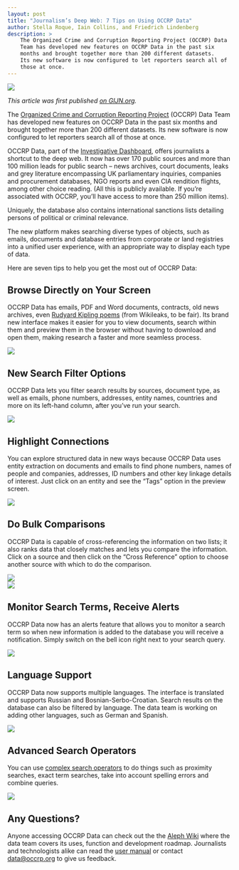 ```yaml
---
layout: post
title: "Journalism’s Deep Web: 7 Tips on Using OCCRP Data"
author: Stella Roque, Iain Collins, and Friedrich Lindenberg
description: >
    The Organized Crime and Corruption Reporting Project (OCCRP) Data
    Team has developed new features on OCCRP Data in the past six
    months and brought together more than 200 different datasets.
    Its new software is now configured to let reporters search all of
    those at once.
---
```


<div class="captioned">
    <img src="/assets/images/2018-04/occrp-database.jpg" class="img-responsive">
</div>

*This article was first published [on GIJN.org](https://gijn.org/2018/04/03/deep-web-journalists-7-tips-using-occrp-data/).*

The [Organized Crime and Corruption Reporting Project](https://occrp.org) (OCCRP) Data Team
has developed new features on OCCRP Data in the past six months and
brought together more than 200 different datasets. Its new software
is now configured to let reporters search all of those at once.

OCCRP Data, part of the [Investigative Dashboard](https://investigativedashboard.org), offers journalists a shortcut to the deep web. It now has over 170 public sources and more than 100 million leads for public search – news archives, court documents, leaks and grey literature encompassing UK parliamentary inquiries, companies and procurement databases, NGO reports and even CIA rendition flights, among other choice reading. (All this is publicly available. If you’re associated with OCCRP, you’ll have access to more than 250 million items).

Uniquely, the database also contains international sanctions lists detailing persons of political or criminal relevance.

The new platform makes searching diverse types of objects, such as emails, documents and database entries from corporate or land registries into a unified user experience, with an appropriate way to display each type of data.

Here are seven tips to help you get the most out of OCCRP Data:

## Browse Directly on Your Screen

OCCRP Data has emails, PDF and Word documents, contracts, old news archives, even [Rudyard Kipling poems](https://data.occrp.org/search?q=Rudyard%20Kipling#facet%3Acollection_id=10&page=1&preview%3Aid=10233625&preview%3Amaximised=true&preview%3Atype=document) (from Wikileaks, to be fair). Its brand new interface makes it easier for you to view documents, search within them and preview them in the browser without having to download and open them, making research a faster and more seamless process.

<div class="captioned">
    <img src="/assets/images/2018-04/email-preview.png" class="img-responsive">
</div>

## New Search Filter Options

OCCRP Data lets you filter search results by sources, document type, as well as emails, phone numbers, addresses, entity names, countries and more on its left-hand column, after you’ve run your search.

<div class="captioned">
    <img src="/assets/images/2018-04/data-sources.png" class="img-responsive">
</div>

## Highlight Connections

You can explore structured data in new ways because OCCRP Data uses entity extraction on documents and emails to find phone numbers, names of people and companies, addresses, ID numbers and other key linkage details of interest. Just click on an entity and see the “Tags” option in the preview screen.

<div class="captioned">
    <img src="/assets/images/2018-04/tags.png" class="img-responsive">
</div>

## Do Bulk Comparisons

OCCRP Data is capable of cross-referencing the information on two lists; it also ranks data that closely matches and lets you compare the information. Click on a source and then click on the “Cross Reference” option to choose another source with which to do the comparison.

<div class="captioned">
    <img src="/assets/images/2018-04/crossreference.png" class="img-responsive">
</div>

<div class="captioned">
    <img src="/assets/images/2018-04/compare-datasets.png" class="img-responsive">
</div>


## Monitor Search Terms, Receive Alerts

OCCRP Data now has an alerts feature that allows you to monitor a search term so when new information is added to the database you will receive a notification. Simply switch on the bell icon right next to your search query.

<div class="captioned">
    <img src="/assets/images/2018-04/alerts.png" class="img-responsive">
</div>


## Language Support

OCCRP Data now supports multiple languages. The interface is translated and supports Russian and Bosnian-Serbo-Croatian. Search results on the database can also be filtered by language. The data team is working on adding other languages, such as German and Spanish.

<div class="captioned">
    <img src="/assets/images/2018-04/bosnian.png" class="img-responsive">
</div>

## Advanced Search Operators

You can use [complex search operators](https://github.com/alephdata/aleph/wiki/How-to-search) to do things such as proximity searches, exact term searches, take into account spelling errors and combine queries.

<div class="captioned">
    <img src="/assets/images/2018-04/complex-search-syntax.png" class="img-responsive">
</div>

## Any Questions?

Anyone accessing OCCRP Data can check out the the [Aleph Wiki](https://github.com/alephdata/aleph/wiki) where the data team covers its uses, function and development roadmap. Journalists and technologists alike can read the [user manual](https://github.com/alephdata/aleph/wiki/User-manual) or contact [data@occrp.org](mailto:data@occrp.org) to give us feedback.